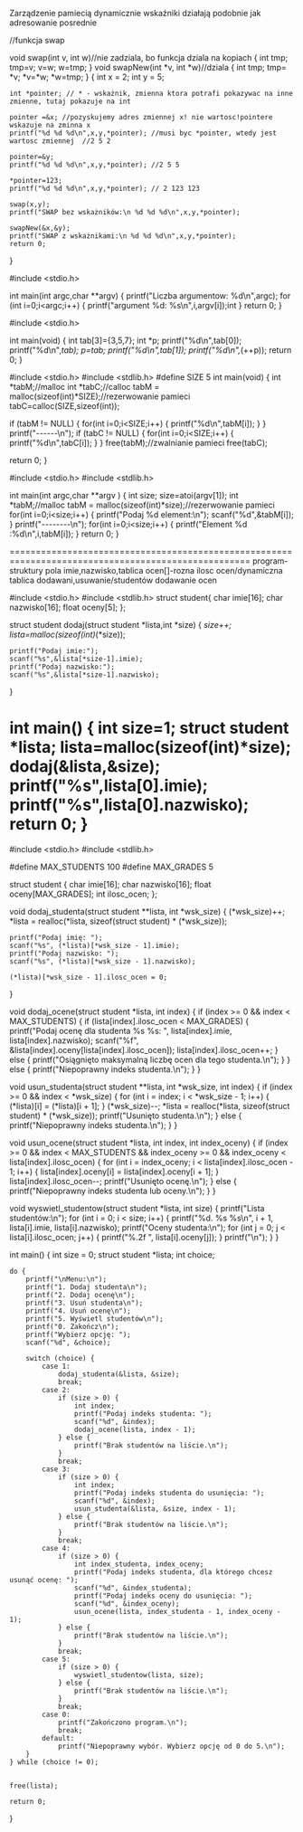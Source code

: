 Zarządzenie pamiecią dynamicznie
wskaźniki działają podobnie jak adresowanie posrednie


//funkcja swap

void swap(int v, int w)//nie zadziala, bo funkcja dziala na kopiach
{
    int tmp;
    tmp=v;
    v=w;
    w=tmp;
}
void swapNew(int *v, int *w)//dziala
{
    int tmp;
    tmp= *v;
    *v=*w;
    *w=tmp;
}
{
    int x = 2;
    int y = 5;
   
    int *pointer; // * - wskażnik, zmienna ktora potrafi pokazywac na inne zmienne, tutaj pokazuje na int
   
    pointer =&x; //pozyskujemy adres zmiennej x! nie wartosc!pointere wskazuje na zminna x
    printf("%d %d %d\n",x,y,*pointer); //musi byc *pointer, wtedy jest wartosc zmiennej  //2 5 2
   
    pointer=&y;
    printf("%d %d %d\n",x,y,*pointer); //2 5 5
    
    *pointer=123;
    printf("%d %d %d\n",x,y,*pointer); // 2 123 123
    
    swap(x,y);
    printf("SWAP bez wskażników:\n %d %d %d\n",x,y,*pointer);
    
    swapNew(&x,&y);
    printf("SWAP z wskażnikami:\n %d %d %d\n",x,y,*pointer);
    return 0;
}




#include <stdio.h>

int main(int argc,char **argv)
{
    printf("Liczba argumentow: %d\n",argc);
    for (int i=0;i<argc;i++)
    {
        printf("argument %d: %s\n",i,argv[i]);int 
    }
    return 0;
}



#include <stdio.h>

int main(void)
{
    int tab[3]={3,5,7};
    int *p;
    printf("%d\n",tab[0]);
    printf("%d\n",*tab);
    p=tab;
    printf("%d\n",tab[1]);
    printf("%d\n",*(++p));
    return 0;
}


#include <stdio.h>
#include <stdlib.h>
#define SIZE 5
int main(void)
{
int *tabM;//malloc
int *tabC;//calloc
tabM = malloc(sizeof(int)*SIZE);//rezerwowanie pamieci
tabC=calloc(SIZE,sizeof(int));

if (tabM != NULL)
{
        for(int i=0;i<SIZE;i++)
        {
        printf("%d\n",tabM[i]);
        }
}
printf("------\n");
if (tabC != NULL)
{
        for(int i=0;i<SIZE;i++)
        {
        printf("%d\n",tabC[i]);
        }
}
free(tabM);//zwalnianie pamieci
free(tabC);

return 0;
}


#include <stdio.h>
#include <stdlib.h>

int main(int argc,char **argv )
{
int size;
size=atoi(argv[1]);
int *tabM;//malloc
tabM = malloc(sizeof(int)*size);//rezerwowanie pamieci
for(int i=0;i<size;i++)
{
printf("Podaj %d element:\n");
scanf("%d",&tabM[i]);
}
printf("--------\n");
for(int i=0;i<size;i++)
{
printf("Element %d :%d\n",i,tabM[i]);
}
return 0;
}



====================================================================================================
program- struktury pola imie,nazwisko,tablica ocen[]-rozna ilosc ocen/dynamiczna tablica
dodawani,usuwanie/studentów
dodawanie ocen


#include <stdio.h>
#include <stdlib.h>
struct student{
    char imie[16];
    char nazwisko[16];
    float oceny[5];
};

struct student dodaj(struct student *lista,int *size)
{
    *size++;
    lista=malloc(sizeof(int)*(*size));
    
    printf("Podaj imie:");
    scanf("%s",&lista[*size-1].imie);
    printf("Podaj nazwisko:");
    scanf("%s",&lista[*size-1].nazwisko);
}

int main()
{
    int size=1;
    struct student *lista;
    lista=malloc(sizeof(int)*size);
    dodaj(&lista,&size);
    printf("%s",lista[0].imie);
    printf("%s",lista[0].nazwisko);
return 0;
}
==========
#include <stdio.h>
#include <stdlib.h>

#define MAX_STUDENTS 100
#define MAX_GRADES 5

struct student {
    char imie[16];
    char nazwisko[16];
    float oceny[MAX_GRADES];
    int ilosc_ocen;
};

void dodaj_studenta(struct student **lista, int *wsk_size) {
    (*wsk_size)++;
    *lista = realloc(*lista, sizeof(struct student) * (*wsk_size)); 

    printf("Podaj imię: ");
    scanf("%s", (*lista)[*wsk_size - 1].imie);
    printf("Podaj nazwisko: ");
    scanf("%s", (*lista)[*wsk_size - 1].nazwisko);

    (*lista)[*wsk_size - 1].ilosc_ocen = 0; 
}

void dodaj_ocene(struct student *lista, int index) {
    if (index >= 0 && index < MAX_STUDENTS) {
        if (lista[index].ilosc_ocen < MAX_GRADES) {
            printf("Podaj ocenę dla studenta %s %s: ", lista[index].imie, lista[index].nazwisko);
            scanf("%f", &lista[index].oceny[lista[index].ilosc_ocen]);
            lista[index].ilosc_ocen++;
        } else {
            printf("Osiągnięto maksymalną liczbę ocen dla tego studenta.\n");
        }
    } else {
        printf("Niepoprawny indeks studenta.\n");
    }
}

void usun_studenta(struct student **lista, int *wsk_size, int index) {
    if (index >= 0 && index < *wsk_size) {
        for (int i = index; i < *wsk_size - 1; i++) {
            (*lista)[i] = (*lista)[i + 1];
        }
        (*wsk_size)--;
        *lista = realloc(*lista, sizeof(struct student) * (*wsk_size)); 
        printf("Usunięto studenta.\n");
    } else {
        printf("Niepoprawny indeks studenta.\n");
    }
}

void usun_ocene(struct student *lista, int index, int index_oceny) {
    if (index >= 0 && index < MAX_STUDENTS && index_oceny >= 0 && index_oceny < lista[index].ilosc_ocen) {
        for (int i = index_oceny; i < lista[index].ilosc_ocen - 1; i++) {
            lista[index].oceny[i] = lista[index].oceny[i + 1];
        }
        lista[index].ilosc_ocen--;
        printf("Usunięto ocenę.\n");
    } else {
        printf("Niepoprawny indeks studenta lub oceny.\n");
    }
}

void wyswietl_studentow(struct student *lista, int size) {
    printf("Lista studentów:\n");
    for (int i = 0; i < size; i++) {
        printf("%d. %s %s\n", i + 1, lista[i].imie, lista[i].nazwisko);
        printf("Oceny studenta:\n");
        for (int j = 0; j < lista[i].ilosc_ocen; j++) {
            printf("%.2f ", lista[i].oceny[j]);
        }
        printf("\n");
    }
}

int main() {
    int size = 0;
    struct student *lista; 
    int choice;

    do {
        printf("\nMenu:\n");
        printf("1. Dodaj studenta\n");
        printf("2. Dodaj ocenę\n");
        printf("3. Usuń studenta\n");
        printf("4. Usuń ocenę\n");
        printf("5. Wyświetl studentów\n");
        printf("0. Zakończ\n");
        printf("Wybierz opcję: ");
        scanf("%d", &choice);

        switch (choice) {
            case 1:
                dodaj_studenta(&lista, &size);
                break;
            case 2:
                if (size > 0) {
                    int index;
                    printf("Podaj indeks studenta: ");
                    scanf("%d", &index);
                    dodaj_ocene(lista, index - 1);
                } else {
                    printf("Brak studentów na liście.\n");
                }
                break;
            case 3:
                if (size > 0) {
                    int index;
                    printf("Podaj indeks studenta do usunięcia: ");
                    scanf("%d", &index);
                    usun_studenta(&lista, &size, index - 1);
                } else {
                    printf("Brak studentów na liście.\n");
                }
                break;
            case 4:
                if (size > 0) {
                    int index_studenta, index_oceny;
                    printf("Podaj indeks studenta, dla którego chcesz usunąć ocenę: ");
                    scanf("%d", &index_studenta);
                    printf("Podaj indeks oceny do usunięcia: ");
                    scanf("%d", &index_oceny);
                    usun_ocene(lista, index_studenta - 1, index_oceny - 1);
                } else {
                    printf("Brak studentów na liście.\n");
                }
                break;
            case 5:
                if (size > 0) {
                    wyswietl_studentow(lista, size);
                } else {
                    printf("Brak studentów na liście.\n");
                }
                break;
            case 0:
                printf("Zakończono program.\n");
                break;
            default:
                printf("Niepoprawny wybór. Wybierz opcję od 0 do 5.\n");
        }
    } while (choice != 0);

    
    free(lista);

    return 0;
}






